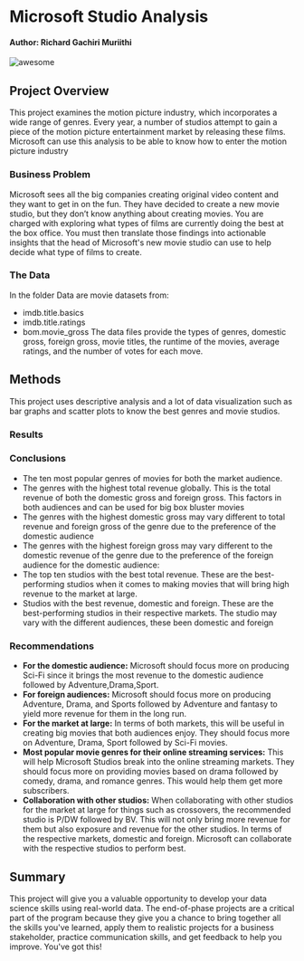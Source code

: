 # Microsoft Studio Analysis 
#### Author: Richard Gachiri Muriithi
![awesome](https://raw.githubusercontent.com/learn-co-curriculum/dsc-phase-1-project/master/awesome.gif)
## Project Overview

This project examines the motion picture industry, which incorporates a wide range of genres. Every year, a number of studios attempt to gain a piece of the motion picture entertainment market by releasing these films. Microsoft can use this analysis to be able to know how to enter the motion picture industry

### Business Problem

Microsoft sees all the big companies creating original video content and they want to get in on the fun. They have decided to create a new movie studio, but they don’t know anything about creating movies. You are charged with exploring what types of films are currently doing the best at the box office. You must then translate those findings into actionable insights that the head of Microsoft's new movie studio can use to help decide what type of films to create.

### The Data

In the folder Data are movie datasets from:
* imdb.title.basics
* imdb.title.ratings
* bom.movie_gross
The data files provide the types of genres, domestic gross, foreign gross, movie titles, the runtime of the movies, average ratings, and the number of votes for each move.

## Methods
This project uses descriptive analysis and a lot of data visualization such as bar graphs and scatter plots to know the best genres and movie studios. 

### Results

### Conclusions

- The ten most popular genres of movies for both the market audience.
- The genres with the highest total revenue globally. This is the total revenue of both the domestic gross and foreign gross. This factors in both audiences and can be used for big box bluster movies
- The genres with the highest domestic gross may vary different to total revenue and foreign gross of the genre due to the preference of the domestic audience
- The genres with the highest foreign gross may vary different to the domestic revenue of the genre due to the preference of the foreign audience for the domestic audience:
- The top ten studios with the best total revenue. These are the best-performing studios when it comes to making movies that will bring high revenue to the market at large.
- Studios with the best revenue, domestic and foreign. These are the best-performing studios in their respective markets. The studio may vary with the different audiences, these been domestic and foreign

### Recommendations

- **For the domestic audience:** Microsoft should focus more on producing Sci-Fi since it brings the most revenue to the domestic audience followed by Adventure,Drama,Sport.
- **For foreign audiences:** Microsoft should focus more on producing Adventure, Drama, and Sports followed by Adventure and fantasy to yield more revenue for them in the long run.
- **For the market at large:** In terms of both markets, this will be useful in creating big movies that both audiences enjoy. They should focus more on Adventure, Drama, Sport followed by Sci-Fi movies.
- **Most popular movie genres for their online streaming services:** This will help Microsoft Studios break into the online streaming markets. They should focus more on providing movies based on drama followed by comedy, drama, and romance genres. This would help them get more subscribers.
- **Collaboration with other studios:** When collaborating with other studios for the market at large for things such as crossovers, the recommended studio is P/DW followed by BV. This will not only bring more revenue for them but also exposure and revenue for the other studios. In terms of the respective markets, domestic and foreign. Microsoft can collaborate with the respective studios to perform best.

## Summary

This project will give you a valuable opportunity to develop your data science skills using real-world data. The end-of-phase projects are a critical part of the program because they give you a chance to bring together all the skills you've learned, apply them to realistic projects for a business stakeholder, practice communication skills, and get feedback to help you improve. You've got this!
